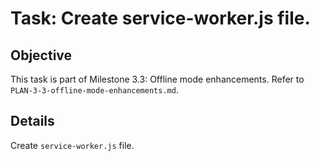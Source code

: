 # Task: Create service-worker.js file.

## Objective
This task is part of Milestone 3.3: Offline mode enhancements. Refer to `PLAN-3-3-offline-mode-enhancements.md`.

## Details
Create `service-worker.js` file.
